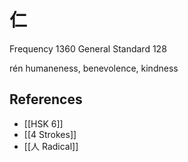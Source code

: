 # 仁
Frequency 1360
General Standard 128

rén
humaneness, benevolence, kindness

## References
- [[HSK 6]]
- [[4 Strokes]]
- [[人 Radical]]